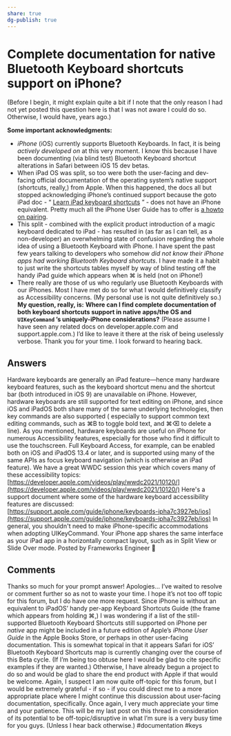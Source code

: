 ```yaml
---
share: true
dg-publish: true
---
```

# Complete documentation for native Bluetooth Keyboard shortcuts support on iPhone?

(Before I begin, it might explain quite a bit if I note that the only reason I had not yet posted this question here is that I was not aware I could do so. Otherwise, I would have, years ago.)

**Some important acknowledgments:**
* *iPhone* (iOS) currently supports Bluetooth Keyboards. In fact, it is being *actively developed on* at this very moment. I know this because I have been documenting (via blind test) Bluetooth Keyboard shortcut alterations in Safari between iOS 15 dev betas.
* When iPad OS was split, so too were both the user-facing and dev-facing official documentation of the operating system’s native support (shortcuts, really,) from Apple. When this happened, the docs all but stopped acknowledging iPhone’s continued support because the goto iPad doc - “ [Learn iPad keyboard shortcuts](https://support.apple.com/en-us/HT211096) ” - does not have an iPhone equivalent. Pretty much all the iPhone User Guide has to offer is [a howto on pairing](https://support.apple.com/guide/iphone/magic-keyboard-iph2ced3177/14.0/ios/14.0).
* This split - combined with the explicit product introduction of a magic keyboard dedicated to iPad - has resulted in (as far as I can tell, as a non-developer) an overwhelming state of confusion regarding the whole idea of using a Bluetooth Keyboard with iPhone. I have spent the past few years talking to developers who somehow *did not know their iPhone apps had working Bluetooth Keyboard shortcuts*. I have made it a habit to just write the shortcuts tables myself by way of blind testing off the handy iPad guide which appears when ⌘ is held (not on iPhone!)
* There really are those of us who regularly use Bluetooth Keyboards with our iPhones. Most I have met do so for what I would definitively classify as Accessibility concerns. (My personal use is not quite definitively so.)
**My question, really, is:**
**Where can I find complete documentation of both keyboard shortcuts support in native apps/the OS and `UIKeyCommand` ’s uniquely-iPhone considerations?**
(Please assume I have seen any related docs on developer.apple.com and support.apple.com.)
I’d like to leave it there at the risk of being uselessly verbose. Thank you for your time. I look forward to hearing back.

## Answers
Hardware keyboards are generally an iPad feature—hence many hardware keyboard features, such as the keyboard shortcut menu and the shortcut bar (both introduced in iOS 9) are unavailable on iPhone. However, hardware keyboards are still supported for text editing on iPhone, and since iOS and iPadOS both share many of the same underlying technologies, then key commands are also supported ( especially to support common text editing commands, such as ⌘B to toggle bold text, and ⌘⌫ to delete a line).
As you mentioned, hardware keyboards are useful on iPhone for numerous Accessibility features, especially for those who find it difficult to use the touchscreen. Full Keyboard Access, for example, can be enabled both on iOS and iPadOS 13.4 or later, and is supported using many of the same APIs as focus keyboard navigation (which is otherwise an iPad feature). We have a great WWDC session this year which covers many of these accessibility topics: [https://developer.apple.com/videos/play/wwdc2021/10120/](https://developer.apple.com/videos/play/wwdc2021/10120/)
Here's a support document where some of the hardware keyboard accessibility features are discussed: [https://support.apple.com/guide/iphone/keyboards-ipha7c3927eb/ios](https://support.apple.com/guide/iphone/keyboards-ipha7c3927eb/ios)
In general, you shouldn't need to make iPhone-specific accommodations when adopting UIKeyCommand. Your iPhone app shares the same interface as your iPad app in a horizontally compact layout, such as in Split View or Slide Over mode.
Posted  by Frameworks Engineer  
## Comments
Thanks so much for your prompt answer! Apologies… I’ve waited to resolve or comment further so as not to waste your time. I hope it’s not too off topic for this forum, but I do have one more request.
Since iPhone is without an equivalent to iPadOS’ handy per-app Keyboard Shortcuts Guide (the frame which appears from holding ⌘,) I was wondering if a list of the still-supported Bluetooth Keyboard Shortcuts still supported on iPhone per *native* app might be included in a future edition of Apple’s *iPhone User Guide* in the Apple Books Store, or perhaps in other user-facing documentation.
This is somewhat topical in that it appears Safari for iOS’ Bluetooth Keyboard Shortcuts map is currently changing over the course of this Beta cycle. (If I’m being too obtuse here I would be glad to cite specific examples if they are wanted.)
Otherwise, I have already begun a project to do so and would be glad to share the end product with Apple if that would be welcome.
Again, I suspect I am now quite off-topic for this forum, but I would be extremely grateful - if so - if you could direct me to a more appropriate place where I might continue this discussion about user-facing documentation, specifically.
Once again, I very much appreciate your time and your patience. This will be my last post on this thread in consideration of its potential to be off-topic/disruptive in what I’m sure is a very busy time for you guys. (Unless I hear back otherwise.)
#documentation #keys